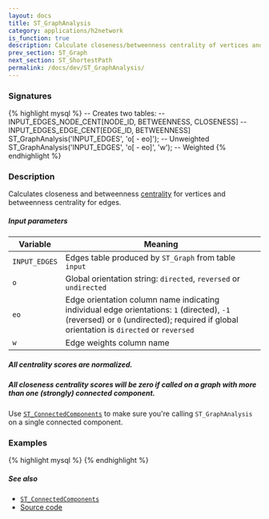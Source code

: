 ```yaml
---
layout: docs
title: ST_GraphAnalysis
category: applications/h2network
is_function: true
description: Calculate closeness/betweenness centrality of vertices and edges
prev_section: ST_Graph
next_section: ST_ShortestPath
permalink: /docs/dev/ST_GraphAnalysis/
---
```


### Signatures

{% highlight mysql %}
-- Creates two tables:
--     INPUT_EDGES_NODE_CENT[NODE_ID, BETWEENNESS, CLOSENESS]
--     INPUT_EDGES_EDGE_CENT[EDGE_ID, BETWEENNESS]
ST_GraphAnalysis('INPUT_EDGES', 'o[ - eo]');      -- Unweighted
ST_GraphAnalysis('INPUT_EDGES', 'o[ - eo]', 'w'); -- Weighted
{% endhighlight %}

### Description

Calculates closeness and betweenness [centrality][wiki] for vertices
and betweenness centrality for edges.

##### Input parameters

| Variable      | Meaning                                                                                                                                                                               |
|---------------|---------------------------------------------------------------------------------------------------------------------------------------------------------------------------------------|
| `INPUT_EDGES` | Edges table produced by `ST_Graph` from table `input`                                                                                                                                 |
| `o`           | Global orientation string: `directed`, `reversed` or `undirected`                                                                                                                     |
| `eo`          | Edge orientation column name indicating individual edge orientations: `1` (directed), `-1` (reversed) or `0` (undirected); required if global orientation is `directed` or `reversed` |
| `w`           | Edge weights column name                                                                                                                                                              |

<div class="note">
  <h5>All centrality scores are normalized.</h5>
</div>

<div class="note warning">
  <h5>All closeness centrality scores will be zero if called on a graph
  with more than one (strongly) connected component.</h5>
  <p>Use <a
  href="../ST_ConnectedComponents"><code>ST_ConnectedComponents</code></a>
  to make sure you're calling <code>ST_GraphAnalysis</code> on a
  single connected component.</p>
</div>

### Examples

{% highlight mysql %}
{% endhighlight %}

##### See also

* [`ST_ConnectedComponents`](../ST_ConnectedComponents)
* <a href="https://github.com/irstv/H2GIS/blob/master/h2network/src/main/java/org/h2gis/network/graph_creator/ST_GraphAnalysis.java" target="_blank">Source code</a>

[wiki]: http://en.wikipedia.org/wiki/Centrality
